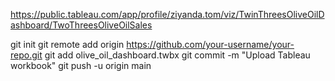 https://public.tableau.com/app/profile/ziyanda.tom/viz/TwinThreesOliveOilDashboard/TwoThreesOliveOilSales

git init
git remote add origin https://github.com/your-username/your-repo.git
git add olive_oil_dashboard.twbx
git commit -m "Upload Tableau workbook"
git push -u origin main
